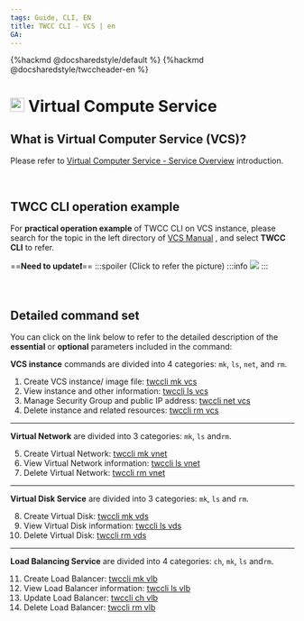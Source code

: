 ```yaml
---
tags: Guide, CLI, EN
title: TWCC CLI - VCS | en
GA:
---
```


{%hackmd @docsharedstyle/default %}
{%hackmd @docsharedstyle/twccheader-en %}

# <img class="icon" src="https://cos.twcc.ai/SYS-MANUAL/uploads/upload_af58322eb82b649d1f29aca1f201a117.png" width="25" height="25"> Virtual Compute Service

## What is Virtual Computer Service (VCS)?

Please refer to [Virtual Computer Service - Service Overview](https://man.twcc.ai/@twccdocs/doc-vcs-main-en/https%3A%2F%2Fman.twcc.ai%2F%40twccdocs%2Fvcs-overview-en) introduction.

<br>

## TWCC CLI operation example

For **practical operation example** of TWCC CLI on VCS instance, please search for the topic in the left directory of [VCS Manual](https://man.twcc.ai/@twccdocs/doc-vcs-main-en) , and select **TWCC CLI** to refer.

==**Need to update:exclamation:**==
:::spoiler (Click to refer the picture)
:::info
![](https://cos.twcc.ai/SYS-MANUAL/uploads/upload_99fb80204a15b84979e10feffe05e6dd.png)
:::

<br>

## Detailed command set


You can click on the link below to refer to the detailed description of the **essential** or **optional** parameters included in the command:

**VCS instance** commands are divided into 4 categories: `mk`, `ls`, `net`, and `rm`.

1. Create VCS instance/ image file: [twccli mk vcs](https://man.twcc.ai/@twccdocs/concept-cli-mk-vcs-en)
2. View instance and other information: [twccli ls vcs](https://man.twcc.ai/@twccdocs/concept-cli-ls-vcs-en)
3. Manage Security Group and public IP address: [twccli net vcs](https://man.twcc.ai/@twccdocs/concept-cli-net-vcs-en)
4. Delete instance and related resources: [twccli rm vcs](https://man.twcc.ai/@twccdocs/concept-cli-rm-vcs-en)

---

**Virtual Network** are divided into 3 categories: `mk`, `ls` and`rm`.

5. Create Virtual Network: [twccli mk vnet](https://man.twcc.ai/@twccdocs/concept-cli-mk-vnet-en)
6. View Virtual Network information: [twccli ls vnet](https://man.twcc.ai/@twccdocs/concept-cli-ls-vnet-en)
7. Delete Virtual Network: [twccli rm vnet](https://man.twcc.ai/@twccdocs/concept-cli-rm-vnet-en)

---

**Virtual Disk Service** are divided into 3 categories:  `mk`, `ls` and `rm`.

8. Create Virtual Disk: [twccli mk vds](https://man.twcc.ai/@twccdocs/concept-cli-mk-vds-en)
9. View Virtual Disk information: [twccli ls vds](https://man.twcc.ai/@twccdocs/concept-cli-ls-vds-en)
10. Delete Virtual Disk: [twccli rm vds](https://man.twcc.ai/@twccdocs/concept-cli-rm-vds-en)

---

**Load Balancing Service** are divided into 4 categories:  `ch`,  `mk`, `ls` and`rm`.

11. Create Load Balancer: [twccli mk vlb](https://man.twcc.ai/@twccdocs/concept-cli-mk-vlb-en)
12. View Load Balancer information: [twccli ls vlb](https://man.twcc.ai/@twccdocs/concept-cli-ls-vlb-en)
13. Update Load Balancer: [twccli ch vlb](https://man.twcc.ai/@twccdocs/concept-cli-ch-vlb-en)
14. Delete Load Balancer: [twccli rm vlb](https://man.twcc.ai/@twccdocs/concept-cli-rm-vlb-en)
